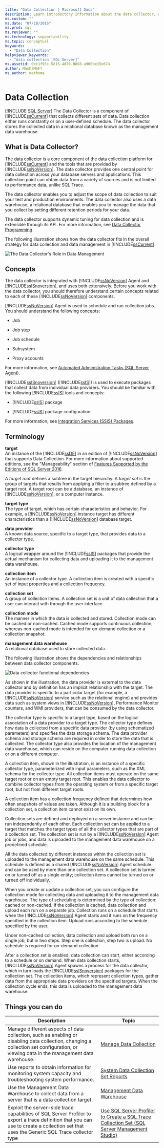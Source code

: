 ```yaml
---
title: "Data Collection | Microsoft Docs"
description: Learn introductory information about the data collector, a component of SQL Server 2019 that collects different sets of data.
ms.custom: ""
ms.date: "07/18/2016"
ms.prod: sql
ms.reviewer: ""
ms.technology: supportability
ms.topic: conceptual
keywords: 
  - "Data Collection"
helpviewer_keywords: 
  - "data collection [SQL Server]"
ms.assetid: 0cc1f95c-5815-4d78-8868-a900be15e674
author: MashaMSFT
ms.author: mathoma
---
```

# Data Collection
 [!INCLUDE [SQL Server](../../includes/applies-to-version/sqlserver.md)]
  The Data Collector is a component of [!INCLUDE[ssCurrent](../../includes/sscurrent-md.md)] that collects different sets of data. Data collection either runs constantly or on a user-defined schedule. The data collector stores the collected data in a relational database known as the management data warehouse.  
  
## What is Data Collector? 
 The data collector is a core component of the data collection platform for [!INCLUDE[ssCurrent](../../includes/sscurrent-md.md)] and the tools that are provided by [!INCLUDE[ssNoVersion](../../includes/ssnoversion-md.md)]. The data collector provides one central point for data collection across your database servers and applications. This collection point can obtain data from a variety of sources and is not limited to performance data, unlike SQL Trace.  
  
 The data collector enables you to adjust the scope of data collection to suit your test and production environments. The data collector also uses a data warehouse, a relational database that enables you to manage the data that you collect by setting different retention periods for your data.  
  
 The data collector supports dynamic tuning for data collection and is extensible through its API. For more information, see [Data Collector Programming](https://msdn.microsoft.com/library/53b4752b-055d-4716-b2bc-75b4cce84101).  
  
 The following illustration shows how the data collector fits in the overall strategy for data collection and data management in [!INCLUDE[ssCurrent](../../includes/sscurrent-md.md)].  
  
 ![The Data Collector's Role in Data Management](../../relational-databases/data-collection/media/datacollectorroleindatastrategy.gif "The Data Collector's Role in Data Management")  
  
## Concepts  
 The data collector is integrated with [!INCLUDE[ssNoVersion](../../includes/ssnoversion-md.md)] Agent and [!INCLUDE[ssISnoversion](../../includes/ssisnoversion-md.md)], and uses both extensively. Before you work with the data collector, you should therefore understand certain concepts related to each of these [!INCLUDE[ssNoVersion](../../includes/ssnoversion-md.md)] components.  
  
 [!INCLUDE[ssNoVersion](../../includes/ssnoversion-md.md)] Agent is used to schedule and run collection jobs. You should understand the following concepts:  
  
-   Job  
  
-   Job step  
  
-   Job schedule  
  
-   Subsystem  
  
-   Proxy accounts  
  
 For more information, see [Automated Administration Tasks &#40;SQL Server Agent&#41;](https://msdn.microsoft.com/library/541ee5ac-2c9f-4b74-b4f0-13b7bd5920b0).  
  
 [!INCLUDE[ssISnoversion](../../includes/ssisnoversion-md.md)] ([!INCLUDE[ssIS](../../includes/ssis-md.md)]) is used to execute packages that collect data from individual data providers. You should be familiar with the following [!INCLUDE[ssIS](../../includes/ssis-md.md)] tools and concepts:  
  
-   [!INCLUDE[ssIS](../../includes/ssis-md.md)] package  
  
-   [!INCLUDE[ssIS](../../includes/ssis-md.md)] package configuration  
  
 For more information, see [Integration Services &#40;SSIS&#41; Packages](../../integration-services/integration-services-ssis-packages.md).  
  
## Terminology  
 **target**  
 An instance of the [!INCLUDE[ssDE](../../includes/ssde-md.md)] in an edition of [!INCLUDE[ssNoVersion](../../includes/ssnoversion-md.md)] that supports Data Collection. For more information about supported editions, see the "Manageability" section of [Features Supported by the Editions of SQL Server 2016](~/sql-server/editions-and-supported-features-for-sql-server-2016.md).  
  
 A *target root* defines a subtree in the target hierarchy. A *target set* is the group of targets that results from applying a filter to a subtree defined by a target root. A target root can be a database, an instance of [!INCLUDE[ssNoVersion](../../includes/ssnoversion-md.md)], or a computer instance.  
  
**target type**  
 The type of target, which has certain characteristics and behavior. For example, a [!INCLUDE[ssNoVersion](../../includes/ssnoversion-md.md)] instance target has different characteristics than a [!INCLUDE[ssNoVersion](../../includes/ssnoversion-md.md)] database target.  
  
 **data provider**  
 A known data source, specific to a target type, that provides data to a collector type.  
  
**collector type**  
 A logical wrapper around the [!INCLUDE[ssIS](../../includes/ssis-md.md)] packages that provide the actual mechanism for collecting data and uploading it to the management data warehouse.  
  
 **collection item**  
 An instance of a collector type. A collection item is created with a specific set of input properties and a collection frequency.  
  
 **collection set**  
 A group of collection items. A collection set is a unit of data collection that a user can interact with through the user interface.  
  
 **collection mode**  
 The manner in which the data is collected and stored. Collection mode can be cached or non-cached. Cached mode supports continuous collection, whereas non-cached mode is intended for on-demand collection or a collection snapshot.  
  
 **management data warehouse**  
 A relational database used to store collected data.  
  
 The following illustration shows the dependencies and relationships between data collector components.  
  
 ![Data collector functional dependencies](../../relational-databases/data-collection/media/dc-functional-dependencies.gif "Data collector functional dependencies")  
  
 As shown in the illustration, the data provider is external to the data collector and by definition has an implicit relationship with the target. The data provider is specific to a particular target (for example, a [!INCLUDE[ssNoVersion](../../includes/ssnoversion-md.md)] service such as the relational engine) and provides data such as system views in [!INCLUDE[ssNoVersion](../../includes/ssnoversion-md.md)], Performance Monitor counters, and WMI providers, that can be consumed by the data collector.  
  
 The collector type is specific to a target type, based on the logical association of a data provider to a target type. The collector type defines how data is collected from a specific data provider (by using schematized parameters) and specifies the data storage schema. The data provider schema and storage schema are required in order to store the data that is collected. The collector type also provides the location of the management data warehouse, which can reside on the computer running data collection or on a different computer.  
  
 A collection item, shown in the illustration, is an instance of a specific collector type, parameterized with input parameters, such as the XML schema for the collector type. All collection items must operate on the same target root or on an empty target root. This enables the data collector to combine collector types from the operating system or from a specific target root, but not from different target roots.  
  
 A collection item has a collection frequency defined that determines how often snapshots of values are taken. Although it is a building block for a collection set, a collection item cannot exist on its own.  
  
 Collection sets are defined and deployed on a server instance and can be run independently of each other. Each collection set can be applied to a target that matches the target types of all the collector types that are part of a collection set. The collection set is run by a [!INCLUDE[ssNoVersion](../../includes/ssnoversion-md.md)] Agent job or jobs, and data is uploaded to the management data warehouse on a predefined schedule.  
  
 All the data collected by different instances within the collection set is uploaded to the management data warehouse on the same schedule. This schedule is defined as a shared [!INCLUDE[ssNoVersion](../../includes/ssnoversion-md.md)] Agent schedule and can be used by more than one collection set. A collection set is turned on or turned off as a single entity; collection items cannot be turned on or turned off individually.  
  
 When you create or update a collection set, you can configure the collection mode for collecting data and uploading it to the management data warehouse. The type of scheduling is determined by the type of collection: cached or non-cached. If the collection is cached, data collection and upload each run on a separate job. Collection runs on a schedule that starts when the [!INCLUDE[ssNoVersion](../../includes/ssnoversion-md.md)] Agent starts and it runs on the frequency specified in the collection item. Upload runs according to the schedule specified by the user.  
  
 Under non-cached collection, data collection and upload both run on a single job, but in two steps. Step one is collection, step two is upload. No schedule is required for on-demand collection.  
  
 After a collection set is enabled, data collection can start, either according to a schedule or on demand. When data collection starts, [!INCLUDE[ssNoVersion](../../includes/ssnoversion-md.md)] Agent spawns a process for the data collector, which in turn loads the [!INCLUDE[ssISnoversion](../../includes/ssisnoversion-md.md)] packages for the collection set. The collection items, which represent collection types, gather data from the appropriate data providers on the specified targets. When the collection cycle ends, this data is uploaded to the management data warehouse.  
  
## Things you can do  
  
|Description|Topic|  
|----------------------|-----------|  
|Manage different aspects of data collection, such as enabling or disabling data collection, changing a collection set configuration, or viewing data in the management data warehouse.|[Manage Data Collection](../../relational-databases/data-collection/manage-data-collection.md)|  
|Use reports to obtain information for monitoring system capacity and troubleshooting system performance.|[System Data Collection Set Reports](../../relational-databases/data-collection/system-data-collection-set-reports.md)|  
|Use the Management Data Warehouse to collect data from a server that is a data collection target.|[Management Data Warehouse](../../relational-databases/data-collection/management-data-warehouse.md)| 
|Exploit the server-side trace capabilities of SQL Server Profiler to export a trace definition that you can use to create a collection set that uses the Generic SQL Trace collector type| [Use SQL Server Profiler to Create a SQL Trace Collection Set (SQL Server Management Studio)](use-sql-server-profiler-to-create-a-sql-trace-collection-set.md)
  
  

